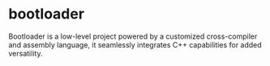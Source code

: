 # bootloader
Bootloader is a low-level project powered by a customized cross-compiler and assembly language, it seamlessly integrates C++ capabilities for added versatility.
